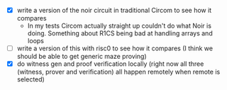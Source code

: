 - [x] write a version of the noir circuit in traditional Circom to see how it compares
    - In my tests Circom actually straight up couldn't do what Noir is doing. Something about R1CS being bad at handling arrays and loops
- [ ] write a version of this with risc0 to see how it compares (I think we should be able to get generic maze proving)
- [x] do witness gen and proof verification locally (right now all three (witness, prover and verification) all happen remotely when remote is selected)